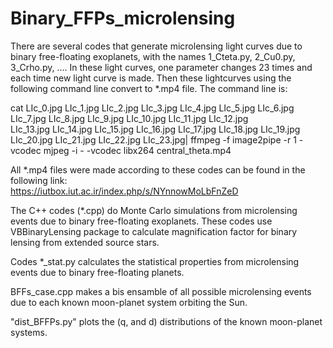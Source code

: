 # Binary_FFPs_microlensing


There are several codes that generate  microlensing light curves due to binary free-floating exoplanets, with the names 1_Cteta.py, 2_Cu0.py, 
3_Crho.py, .... In these light curves, one parameter changes 23 times and each time new light curve is made.  Then these lightcurves using 
the following command line convert to *.mp4  file.  The command line is:  

cat LIc_0.jpg  LIc_1.jpg LIc_2.jpg  LIc_3.jpg LIc_4.jpg LIc_5.jpg LIc_6.jpg LIc_7.jpg LIc_8.jpg LIc_9.jpg LIc_10.jpg LIc_11.jpg  LIc_12.jpg  
LIc_13.jpg LIc_14.jpg LIc_15.jpg LIc_16.jpg  LIc_17.jpg LIc_18.jpg LIc_19.jpg LIc_20.jpg LIc_21.jpg LIc_22.jpg LIc_23.jpg| ffmpeg -f image2pipe
-r 1 -vcodec mjpeg -i - -vcodec  libx264 central_theta.mp4


All *.mp4 files were made according to these codes can be found in  the following link:  
https://iutbox.iut.ac.ir/index.php/s/NYnnowMoLbFnZeD


The C++ codes (*.cpp) do Monte Carlo simulations from microlensing events due to binary free-floating exoplanets. These codes use 
VBBinaryLensing package to calculate magnification factor for binary lensing from extended source stars.  

Codes *_stat.py  calculates the statistical properties from microlensing events due to binary free-floating planets.  

BFFs_case.cpp makes a bis ensamble of all possible microlensing events due to each known moon-planet system orbiting the Sun. 

"dist_BFFPs.py" plots the (q, and d) distributions of the known moon-planet systems.  
